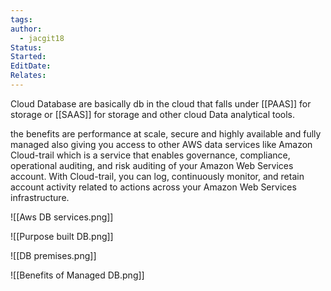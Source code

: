 ```yaml
---
tags: 
author:
  - jacgit18
Status: 
Started: 
EditDate: 
Relates:
---
```

Cloud Database are basically db in the cloud that falls under [[PAAS]] for storage or [[SAAS]] for storage and other cloud Data analytical tools. 

the benefits are performance at scale, secure and highly available and fully managed also giving you access to other AWS data services like Amazon Cloud-trail which is a service that enables governance, compliance, operational auditing, and risk auditing of your Amazon Web Services account. With Cloud-trail, you can log, continuously monitor, and retain account activity related to actions across your Amazon Web Services infrastructure.

![[Aws DB services.png]]

![[Purpose built DB.png]]

![[DB premises.png]]

![[Benefits of Managed DB.png]]